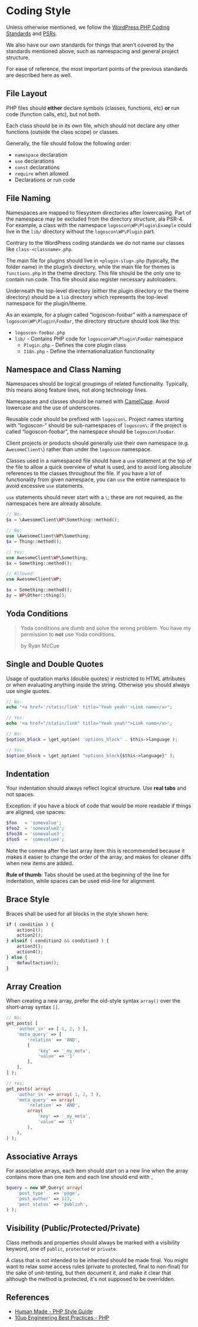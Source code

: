 # Coding Style

Unless otherwise mentioned, we follow the [WordPress PHP Coding Standards](https://make.wordpress.org/core/handbook/best-practices/coding-standards/php/) and [PSRs](http://www.php-fig.org/psr/).

We also have our own standards for things that aren’t covered by the standards mentioned above, such as namespacing and general project structure.

For ease of reference, the most important points of the previous standards are described here as well.


## File Layout

PHP files should **either** declare symbols (classes, functions, etc) **or** run code (function calls, etc), but not both.

Each class should be in its own file, which should not declare any other functions (outside the class scope) or classes.

Generally, the file should follow the following order:

- `namespace` declaration
- `use` declarations
- `const` declarations
- `require` when allowed
- Declarations or run code


## File Naming

Namespaces are mapped to filesystem directories after lowercasing. Part of the namespace may be excluded from the directory structure, ala PSR-4. For example, a class with the namespace `logoscon\WP\Plugin\Example` could live in the `lib/` directory without the `logoscon\WP\Plugin` part.

Contrary to the WordPress coding standards we do not name our classes like `class-<classname>.php`. 

The main file for plugins should live in `<plugin-slug>.php` (typically, the folder name) in the plugin’s directory, while the main file for themes is `functions.php` in the theme directory. This file should be the only one to contain run code. This file should also register necessary autoloaders.

Underneath the top-level directory (either the plugin directory or the theme directory) should be a `lib` directory which represents the top-level namespace for the plugin/theme.

As an example, for a plugin called “logoscon-foobar” with a namespace of `logoscon\WP\Plugin\FooBar`, the directory structure should look like this:

- `logoscon-foobar.php` 
- `lib/` - Contains PHP code for `logoscon\WP\Plugin\FooBar` namespace
  - `Plugin.php` - Defines the core plugin class
  - `I18n.php` - Define the internationalization functionality


## Namespace and Class Naming

Namespaces should be logical groupings of related functionality. Typically, this means along feature lines, not along technology lines. 

Namespaces and classes should be named with [CamelCase][1]. Avoid lowercase and the use of underscores.

Reusable code should be prefixed with `logoscon\`. Project names starting with “logoscon-“ should be sub-namespaces of `logoscon\`: if the project is called “logoscon-foobar”, the namespace should be `logoscon\FooBar`.

Client projects or products should generally use their own namespace (e.g. `AwesomeClient\`) rather than under the `logoscon` namespace.

Classes used in a namespaced file should have a `use` statement at the top of the file to allow a quick overview of what is used, and to avoid long absolute references to the classes throughout the file. If you have a lot of functionality from given namespace, you can `use` the entire namespace to avoid excessive `use` statements.

`use` statements should never start with a `\`; these are not required, as the namespaces here are already absolute.

```php
// No:
$x = \AwesomeClient\WP\Something::method();

// No:
use \AwesomeClient\WP\Something;
$x = Thing::method();

// Yes:
use AwesomeClient\WP\Something;
$x = Something::method();

// Allowed:
use AwesomeClient\WP;

$x = Something::method();
$y = WP\Other::thing();
```


## Yoda Conditions
> Yoda conditions are dumb and solve the wrong problem. You have my permission to **not** use Yoda conditions.
> 
> by Ryan McCue


## Single and Double Quotes
Usage of quotation marks (double quotes) ir restricted to HTML attributes or when evaluating anything inside the string. Otherwise you should always use single quotes.

```php
// No:
echo "<a href='/static/link' title='Yeah yeah!'>Link name</a>";

// Yes:
echo '<a href="/static/link" title="Yeah yeah!">Link name</a>';

// No:
$option_block = \get_option( 'options_block' . $this->language );

// Yes:
$option_block = \get_option( "options_block{$this->language}" );
```


## Indentation
Your indentation should always reflect logical structure. Use **real tabs** and not spaces.

Exception: if you have a block of code that would be more readable if things are aligned, use spaces:
```php
$foo   = 'somevalue';
$foo2  = 'somevalue2';
$foo34 = 'somevalue3';
$foo5  = 'somevalue4';
```
Note the comma after the last array item: this is recommended because it makes it easier to change the order of the array, and makes for cleaner diffs when new items are added.

**Rule of thumb**: Tabs should be used at the beginning of the line for indentation, while spaces can be used mid-line for alignment.


## Brace Style
Braces shall be used for all blocks in the style shown here:

```php
if ( condition ) {
    action1();
    action2();
} elseif ( condition2 && condition3 ) {
    action3();
    action4();
} else {
    defaultaction();
}
```
## Array Creation
When creating a new array, prefer the old-style syntax `array()` over the short-array syntax `[]`.

```php
// No:
get_posts( [
	'author_in' => [ 1, 2, 3 ],
	'meta_query' => [
		'relation' => 'AND',
		[
			'key' => '_my_meta',
			'value' => '1'
		],
	],
] );

// Yes:
get_posts( array(
	'author_in' => array( 1, 2, 3 ),
	'meta_query' => array(
		'relation' => 'AND',
		array(
			'key' => '_my_meta',
			'value' => '1'
		),
	),
) );
```


## Associative Arrays
For associative arrays, each item should start on a new line when the array contains more than one item and each line should end with `,`

```php
$query = new WP_Query( array( 
    'post_type'   => 'page',
    'post_author' => 123,
    'post_status' => 'publish',
) );
```


## Visibility (Public/Protected/Private)
Class methods and properties should always be marked with a visibility keyword, one of `public`, `protected` or `private`.

A class that is not intended to be inherited should be made final. You might want to relax some access rules (private to protected, final to non-final) for the sake of unit-testing, but then document it, and make it clear that although the method is protected, it's not supposed to be overridden.


## References
- [Human Made - PHP Style Guide](http://engineering.hmn.md/how-we-work/style/php/)
- [10up Engineering Best Practices - PHP](https://10up.github.io/Engineering-Best-Practices/php/)

[1]: https://en.wikipedia.org/wiki/Camel_case
